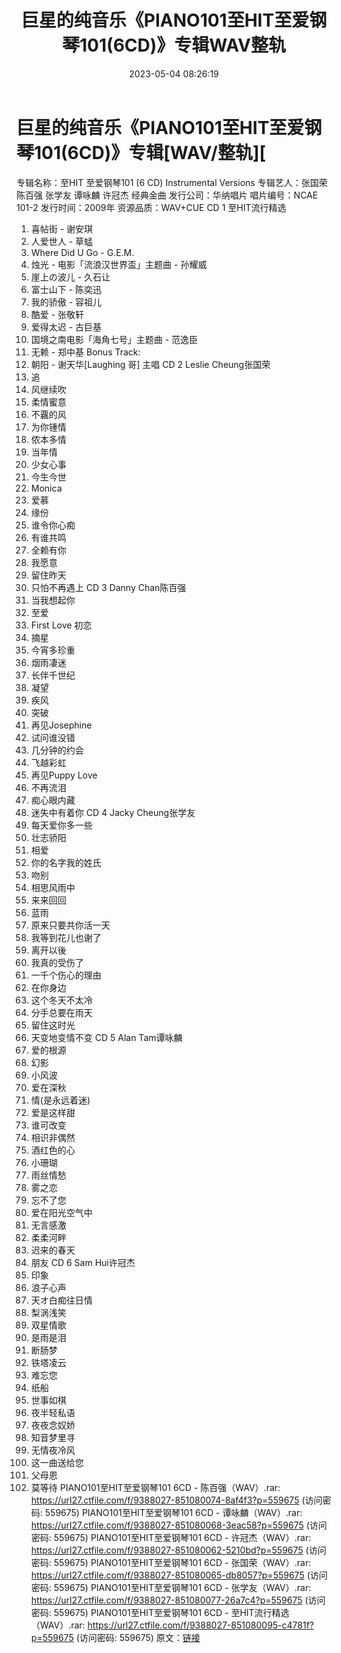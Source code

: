 ﻿---
title: 巨星的纯音乐《PIANO101至HIT至爱钢琴101(6CD)》专辑WAV整轨
date: 2023-05-04 08:26:19
categories: 古典音乐、新世纪、纯音雅乐
tags: 纯音雅乐
---
# 巨星的纯音乐《PIANO101至HIT至爱钢琴101(6CD)》专辑[WAV/整轨][

专辑名称：至HIT 至爱钢琴101 (6 CD) Instrumental
Versions
专辑艺人：张国荣 陈百强 张学友 谭咏麟 许冠杰 经典金曲
发行公司：华纳唱片
唱片编号：NCAE 101-2
发行时间：2009年
资源品质：WAV+CUE
CD 1 至HIT流行精选
01. 喜帖街 - 谢安琪
02. 人爱世人 - 草蜢
03. Where Did U Go - G.E.M.
04. 烛光 - 电影「流浪汉世界盃」主题曲 - 孙耀威
05. 崖上の波儿 - 久石让
06. 富士山下 - 陈奕迅
07. 我的骄傲 - 容祖儿
08. 酷爱 - 张敬轩
09. 爱得太迟 - 古巨基
10. 国境之南电影「海角七号」主题曲 - 范逸臣
11. 无赖 - 郑中基
Bonus Track:
12. 朝阳 - 谢天华[Laughing 哥] 主唱
CD 2 Leslie Cheung张国荣
01. 追
02. 风继续吹
03. 柔情蜜意
04. 不覊的风
05. 为你锺情
06. 侬本多情
07. 当年情
08. 少女心事
09. 今生今世
10. Monica
11. 爱慕
12. 缘份
13. 谁令你心痴
14. 有谁共鸣
15. 全赖有你
16. 我愿意
17. 留住昨天
18. 只怕不再遇上
CD 3 Danny Chan陈百强
01. 当我想起你
02. 至爱
03. First Love 初恋
04. 摘星
05. 今宵多珍重
06. 烟雨凄迷
07. 长伴千世纪
08. 凝望
09. 疾风
10. 突破
11. 再见Josephine
12. 试问谁没错
13. 几分钟的约会
14. 飞越彩虹
15. 再见Puppy Love
16. 不再流泪
17. 痴心眼内藏
18. 迷失中有着你
CD 4 Jacky Cheung张学友
01. 每天爱你多一些
02. 壮志骄阳
03. 相爱
04. 你的名字我的姓氏
05. 吻别
06. 相思风雨中
07. 来来回回
08. 蓝雨
09. 原来只要共你活一天
10. 我等到花儿也谢了
11. 离开以後
12. 我真的受伤了
13. 一千个伤心的理由
14. 在你身边
15. 这个冬天不太冷
16. 分手总要在雨天
17. 留住这时光
18. 天变地变情不变
CD 5 Alan Tam谭咏麟
01. 爱的根源
02. 幻影
03. 小风波
04. 爱在深秋
05. 情(是永远着迷)
06. 爱是这样甜
07. 谁可改变
08. 相识非偶然
09. 酒红色的心
10. 小珊瑚
11. 雨丝情愁
12. 雾之恋
13. 忘不了您
14. 爱在阳光空气中
15. 无言感激
16. 柔柔河畔
17. 迟来的春天
18. 朋友
CD 6 Sam Hui许冠杰
01. 印象
02. 浪子心声
03. 天オ白痴往日情
04. 梨涡浅笑
05. 双星情歌
06. 是雨是泪
07. 断肠梦
08. 铁塔凌云
09. 难忘您
10. 纸船
11. 世事如棋
12. 夜半轻私语
13. 夜夜念奴娇
14. 知音梦里寻
15. 无情夜冷风
16. 这一曲送给您
17. 父母恩
18. 莫等待
PIANO101至HIT至爱钢琴101 6CD - 陈百强（WAV）.rar: https://url27.ctfile.com/f/9388027-851080074-8af4f3?p=559675
(访问密码: 559675)
PIANO101至HIT至爱钢琴101 6CD - 谭咏麟（WAV）.rar: https://url27.ctfile.com/f/9388027-851080068-3eac58?p=559675
(访问密码: 559675)
PIANO101至HIT至爱钢琴101 6CD - 许冠杰（WAV）.rar: https://url27.ctfile.com/f/9388027-851080062-5210bd?p=559675
(访问密码: 559675)
PIANO101至HIT至爱钢琴101 6CD - 张国荣（WAV）.rar: https://url27.ctfile.com/f/9388027-851080065-db8057?p=559675
(访问密码: 559675)
PIANO101至HIT至爱钢琴101 6CD - 张学友（WAV）.rar: https://url27.ctfile.com/f/9388027-851080077-26a7c4?p=559675
(访问密码: 559675)
PIANO101至HIT至爱钢琴101 6CD - 至HIT流行精选（WAV）.rar: https://url27.ctfile.com/f/9388027-851080095-c4781f?p=559675
(访问密码: 559675)
原文：[链接](https://blog.sina.com.cn/s/blog_1647c7e76010311qb.html)